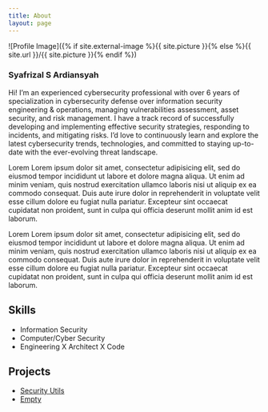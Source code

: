 ```yaml
---
title: About
layout: page
---
```

![Profile Image]({% if site.external-image %}{{ site.picture }}{% else %}{{ site.url }}/{{ site.picture }}{% endif %})

<h3 class="text-center">Syafrizal S Ardiansyah</h3>

<p>Hi! I’m an experienced cybersecurity professional with over 6 years of specialization in cybersecurity defense over information security engineering & operations, managing vulnerabilities assessment, asset security, and risk management. I have a track record of successfully developing and implementing effective security strategies, responding to incidents, and mitigating risks. I’d love to continuously learn and explore the latest cybersecurity trends, technologies, and committed to staying up-to-date with the ever-evolving threat landscape.</p>

<p>Lorem Lorem ipsum dolor sit amet, consectetur adipisicing elit, sed do eiusmod tempor incididunt ut labore et dolore magna aliqua. Ut enim ad minim veniam, quis nostrud exercitation ullamco laboris nisi ut aliquip ex ea commodo
consequat. Duis aute irure dolor in reprehenderit in voluptate velit esse cillum dolore eu fugiat nulla pariatur. Excepteur sint occaecat cupidatat non proident, sunt in culpa qui officia deserunt mollit anim id est laborum.</p>

<p>Lorem Lorem ipsum dolor sit amet, consectetur adipisicing elit, sed do eiusmod tempor incididunt ut labore et dolore magna aliqua. Ut enim ad minim veniam, quis nostrud exercitation ullamco laboris nisi ut aliquip ex ea commodo
consequat. Duis aute irure dolor in reprehenderit in voluptate velit esse cillum dolore eu fugiat nulla pariatur. Excepteur sint occaecat cupidatat non proident, sunt in culpa qui officia deserunt mollit anim id est laborum.</p>

<h2>Skills</h2>

<ul class="skill-list">
	<li>Information Security</li>
	<li>Computer/Cyber Security</li>
	<li>Engineering X Architect X Code</li>
</ul>

<h2>Projects</h2>

<ul>
	<li><a href="https://github.com/rizalex/security_utils">Security Utils</a></li>
	<li><a href="#">Empty</a></li>
</ul>
